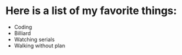 # Here is a list of my favorite things:
- Coding
- Billiard
- Watching serials
- Walking without plan
